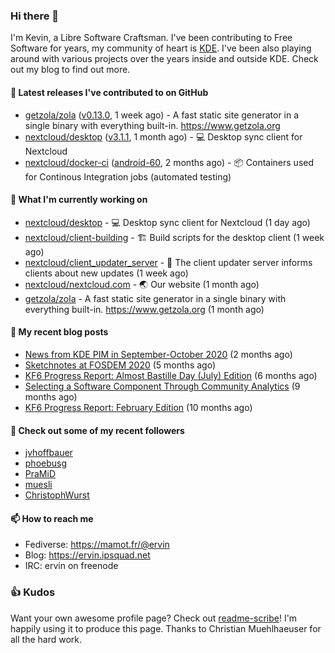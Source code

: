 ### Hi there 👋

I'm Kevin, a Libre Software Craftsman. I've been contributing to Free Software for years,
my community of heart is [KDE](https://kde.org). I've been also playing around with various
projects over the years inside and outside KDE. Check out my blog to find out more.

#### 🔭 Latest releases I've contributed to on GitHub

- [getzola/zola](https://github.com/getzola/zola) ([v0.13.0](https://github.com/getzola/zola/releases/tag/v0.13.0), 1 week ago) - A fast static site generator in a single binary with everything built-in. https://www.getzola.org
- [nextcloud/desktop](https://github.com/nextcloud/desktop) ([v3.1.1](https://github.com/nextcloud/desktop/releases/tag/v3.1.1), 1 month ago) - 💻 Desktop sync client for Nextcloud
- [nextcloud/docker-ci](https://github.com/nextcloud/docker-ci) ([android-60](https://github.com/nextcloud/docker-ci/releases/tag/android-60), 2 months ago) - :package: Containers used for Continous Integration jobs (automated testing)

#### 🌱 What I'm currently working on

- [nextcloud/desktop](https://github.com/nextcloud/desktop) - 💻 Desktop sync client for Nextcloud (1 day ago)
- [nextcloud/client-building](https://github.com/nextcloud/client-building) - 🏗 Build scripts for the desktop client (1 week ago)
- [nextcloud/client_updater_server](https://github.com/nextcloud/client_updater_server) - 🔂 The client updater server informs clients about new updates (1 week ago)
- [nextcloud/nextcloud.com](https://github.com/nextcloud/nextcloud.com) - 🌏 Our website (1 month ago)
- [getzola/zola](https://github.com/getzola/zola) - A fast static site generator in a single binary with everything built-in. https://www.getzola.org (1 month ago)

#### 📜 My recent blog posts

- [News from KDE PIM in September-October 2020](https://ervin.ipsquad.net/blog/2020/11/01/news-from-kde-pim-in-september-october-2020/) (2 months ago)
- [Sketchnotes at FOSDEM 2020](https://ervin.ipsquad.net/blog/2020/08/14/sketchnotes-at-fosdem-2020/) (5 months ago)
- [KF6 Progress Report: Almost Bastille Day (July) Edition](https://ervin.ipsquad.net/blog/2020/07/12/kf6-progress-report-almost-bastille-day-edition/) (6 months ago)
- [Selecting a Software Component Through Community Analytics](https://ervin.ipsquad.net/blog/2020/04/20/selecting-software-component-through-community-analytics/) (9 months ago)
- [KF6 Progress Report: February Edition](https://ervin.ipsquad.net/blog/2020/02/29/kf6-progress-report-february-edition/) (10 months ago)

#### 👯 Check out some of my recent followers

- [jvhoffbauer](https://github.com/jvhoffbauer)
- [phoebusg](https://github.com/phoebusg)
- [PraMiD](https://github.com/PraMiD)
- [muesli](https://github.com/muesli)
- [ChristophWurst](https://github.com/ChristophWurst)

#### 📫 How to reach me

- Fediverse: https://mamot.fr/@ervin
- Blog: https://ervin.ipsquad.net
- IRC: ervin on freenode

### 👍 Kudos

Want your own awesome profile page? Check out [readme-scribe](https://github.com/muesli/readme-scribe)!
I'm happily using it to produce this page. Thanks to Christian Muehlhaeuser for all the hard work.

